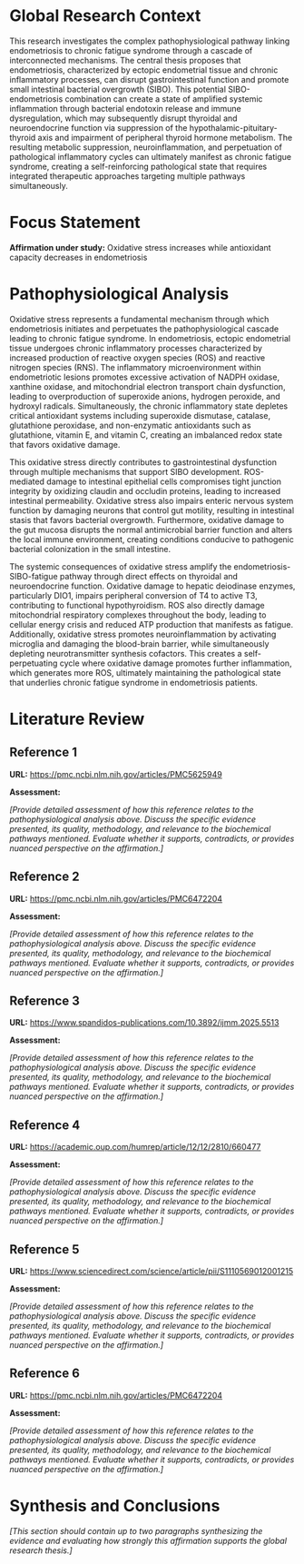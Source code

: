 # Global Research Context

This research investigates the complex pathophysiological pathway linking endometriosis to chronic fatigue syndrome through a cascade of interconnected mechanisms. The central thesis proposes that endometriosis, characterized by ectopic endometrial tissue and chronic inflammatory processes, can disrupt gastrointestinal function and promote small intestinal bacterial overgrowth (SIBO). This potential SIBO-endometriosis combination can create a state of amplified systemic inflammation through bacterial endotoxin release and immune dysregulation, which may subsequently disrupt thyroidal and neuroendocrine function via suppression of the hypothalamic-pituitary-thyroid axis and impairment of peripheral thyroid hormone metabolism. The resulting metabolic suppression, neuroinflammation, and perpetuation of pathological inflammatory cycles can ultimately manifest as chronic fatigue syndrome, creating a self-reinforcing pathological state that requires integrated therapeutic approaches targeting multiple pathways simultaneously.

# Focus Statement

**Affirmation under study:** Oxidative stress increases while antioxidant capacity decreases in endometriosis

# Pathophysiological Analysis

Oxidative stress represents a fundamental mechanism through which endometriosis initiates and perpetuates the pathophysiological cascade leading to chronic fatigue syndrome. In endometriosis, ectopic endometrial tissue undergoes chronic inflammatory processes characterized by increased production of reactive oxygen species (ROS) and reactive nitrogen species (RNS). The inflammatory microenvironment within endometriotic lesions promotes excessive activation of NADPH oxidase, xanthine oxidase, and mitochondrial electron transport chain dysfunction, leading to overproduction of superoxide anions, hydrogen peroxide, and hydroxyl radicals. Simultaneously, the chronic inflammatory state depletes critical antioxidant systems including superoxide dismutase, catalase, glutathione peroxidase, and non-enzymatic antioxidants such as glutathione, vitamin E, and vitamin C, creating an imbalanced redox state that favors oxidative damage.

This oxidative stress directly contributes to gastrointestinal dysfunction through multiple mechanisms that support SIBO development. ROS-mediated damage to intestinal epithelial cells compromises tight junction integrity by oxidizing claudin and occludin proteins, leading to increased intestinal permeability. Oxidative stress also impairs enteric nervous system function by damaging neurons that control gut motility, resulting in intestinal stasis that favors bacterial overgrowth. Furthermore, oxidative damage to the gut mucosa disrupts the normal antimicrobial barrier function and alters the local immune environment, creating conditions conducive to pathogenic bacterial colonization in the small intestine.

The systemic consequences of oxidative stress amplify the endometriosis-SIBO-fatigue pathway through direct effects on thyroidal and neuroendocrine function. Oxidative damage to hepatic deiodinase enzymes, particularly DIO1, impairs peripheral conversion of T4 to active T3, contributing to functional hypothyroidism. ROS also directly damage mitochondrial respiratory complexes throughout the body, leading to cellular energy crisis and reduced ATP production that manifests as fatigue. Additionally, oxidative stress promotes neuroinflammation by activating microglia and damaging the blood-brain barrier, while simultaneously depleting neurotransmitter synthesis cofactors. This creates a self-perpetuating cycle where oxidative damage promotes further inflammation, which generates more ROS, ultimately maintaining the pathological state that underlies chronic fatigue syndrome in endometriosis patients.

# Literature Review

## Reference 1

**URL:** https://pmc.ncbi.nlm.nih.gov/articles/PMC5625949

**Assessment:**

*[Provide detailed assessment of how this reference relates to the pathophysiological analysis above. Discuss the specific evidence presented, its quality, methodology, and relevance to the biochemical pathways mentioned. Evaluate whether it supports, contradicts, or provides nuanced perspective on the affirmation.]*

## Reference 2

**URL:** https://pmc.ncbi.nlm.nih.gov/articles/PMC6472204

**Assessment:**

*[Provide detailed assessment of how this reference relates to the pathophysiological analysis above. Discuss the specific evidence presented, its quality, methodology, and relevance to the biochemical pathways mentioned. Evaluate whether it supports, contradicts, or provides nuanced perspective on the affirmation.]*

## Reference 3

**URL:** https://www.spandidos-publications.com/10.3892/ijmm.2025.5513

**Assessment:**

*[Provide detailed assessment of how this reference relates to the pathophysiological analysis above. Discuss the specific evidence presented, its quality, methodology, and relevance to the biochemical pathways mentioned. Evaluate whether it supports, contradicts, or provides nuanced perspective on the affirmation.]*

## Reference 4

**URL:** https://academic.oup.com/humrep/article/12/12/2810/660477

**Assessment:**

*[Provide detailed assessment of how this reference relates to the pathophysiological analysis above. Discuss the specific evidence presented, its quality, methodology, and relevance to the biochemical pathways mentioned. Evaluate whether it supports, contradicts, or provides nuanced perspective on the affirmation.]*

## Reference 5

**URL:** https://www.sciencedirect.com/science/article/pii/S1110569012001215

**Assessment:**

*[Provide detailed assessment of how this reference relates to the pathophysiological analysis above. Discuss the specific evidence presented, its quality, methodology, and relevance to the biochemical pathways mentioned. Evaluate whether it supports, contradicts, or provides nuanced perspective on the affirmation.]*

## Reference 6

**URL:** https://pmc.ncbi.nlm.nih.gov/articles/PMC6472204

**Assessment:**

*[Provide detailed assessment of how this reference relates to the pathophysiological analysis above. Discuss the specific evidence presented, its quality, methodology, and relevance to the biochemical pathways mentioned. Evaluate whether it supports, contradicts, or provides nuanced perspective on the affirmation.]*

# Synthesis and Conclusions

*[This section should contain up to two paragraphs synthesizing the evidence and evaluating how strongly this affirmation supports the global research thesis.]*

